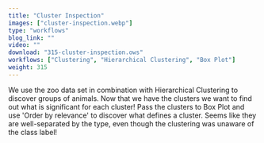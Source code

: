 ```yaml
---
title: "Cluster Inspection"
images: ["cluster-inspection.webp"]
type: "workflows"
blog_link: ""
video: ""
download: "315-cluster-inspection.ows"
workflows: ["Clustering", "Hierarchical Clustering", "Box Plot"]
weight: 315
---
```


We use the zoo data set in combination with Hierarchical Clustering to discover groups of animals. Now that we have the clusters we want to find out what is significant for each cluster! Pass the clusters to Box Plot and use 'Order by relevance' to discover what defines a cluster. Seems like they are well-separated by the type, even though the clustering was unaware of the class label!
